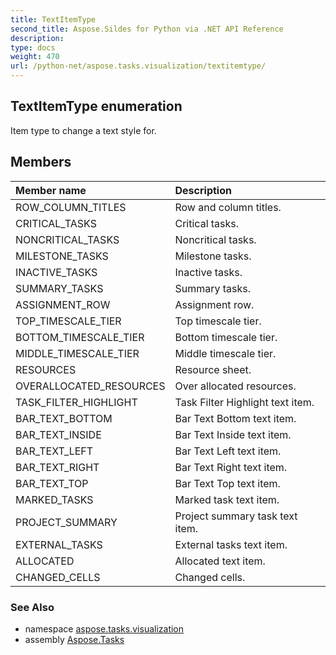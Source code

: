 ```yaml
---
title: TextItemType
second_title: Aspose.Sildes for Python via .NET API Reference
description: 
type: docs
weight: 470
url: /python-net/aspose.tasks.visualization/textitemtype/
---
```


## TextItemType enumeration

Item type to change a text style for.

## Members
| Member name | Description |
| :- | :- |
|ROW_COLUMN_TITLES|Row and column titles.|
|CRITICAL_TASKS|Critical tasks.|
|NONCRITICAL_TASKS|Noncritical tasks.|
|MILESTONE_TASKS|Milestone tasks.|
|INACTIVE_TASKS|Inactive tasks.|
|SUMMARY_TASKS|Summary tasks.|
|ASSIGNMENT_ROW|Assignment row.|
|TOP_TIMESCALE_TIER|Top timescale tier.|
|BOTTOM_TIMESCALE_TIER|Bottom timescale tier.|
|MIDDLE_TIMESCALE_TIER|Middle timescale tier.|
|RESOURCES|Resource sheet.|
|OVERALLOCATED_RESOURCES|Over allocated resources.|
|TASK_FILTER_HIGHLIGHT|Task Filter Highlight text item.|
|BAR_TEXT_BOTTOM|Bar Text Bottom text item.|
|BAR_TEXT_INSIDE|Bar Text Inside text item.|
|BAR_TEXT_LEFT|Bar Text Left text item.|
|BAR_TEXT_RIGHT|Bar Text Right text item.|
|BAR_TEXT_TOP|Bar Text Top text item.|
|MARKED_TASKS|Marked task text item.|
|PROJECT_SUMMARY|Project summary task text item.|
|EXTERNAL_TASKS|External tasks text item.|
|ALLOCATED|Allocated text item.|
|CHANGED_CELLS|Changed cells.|

### See Also

* namespace [aspose.tasks.visualization](../../aspose.tasks.visualization/)
* assembly [Aspose.Tasks](/tasks/python-net/)

